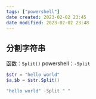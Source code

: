 ```yaml
---
tags: ["powershell"]
date created: 2023-02-02 23:45
date modified: 2023-02-02 23:48
---
```


## 分割字符串

函数：`Split()`
powershell：`-Split`
```powershell
$str = "hello world"
$a,$b = $str.Split()

"hello world" -Split " "
```
